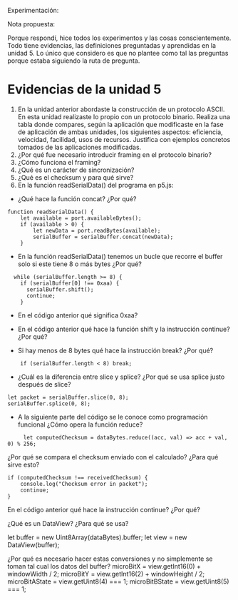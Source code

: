 Experimentación:


Nota propuesta:

Porque respondí, hice todos los experimentos y las cosas conscientemente. Todo tiene evidencias, las definiciones preguntadas y aprendidas en la unidad 5. Lo único que considero es que no plantee como tal las preguntas porque estaba siguiendo la ruta de pregunta.

# Evidencias de la unidad 5

1. En la unidad anterior abordaste la construcción de un protocolo ASCII. En esta unidad realizaste lo propio con un protocolo binario. Realiza una tabla donde compares, según la aplicación que modificaste en la fase de aplicación de ambas unidades, los siguientes aspectos: eficiencia, velocidad, facilidad, usos de recursos. Justifica con ejemplos concretos tomados de las aplicaciones modificadas.
2. ¿Por qué fue necesario introducir framing en el protocolo binario?
3. ¿Cómo funciona el framing?
4. ¿Qué es un carácter de sincronización?
5. ¿Qué es el checksum y para qué sirve?
6. En la función readSerialData() del programa en p5.js:
- ¿Qué hace la función concat? ¿Por qué?
~~~
function readSerialData() {
    let available = port.availableBytes();
    if (available > 0) {
        let newData = port.readBytes(available);
        serialBuffer = serialBuffer.concat(newData);
    }
~~~

- En la función readSerialData() tenemos un bucle que recorre el buffer solo si este tiene 8 o más bytes ¿Por qué?
~~~
  while (serialBuffer.length >= 8) {
    if (serialBuffer[0] !== 0xaa) {
      serialBuffer.shift();
      continue;
    }
~~~

- En el código anterior qué significa 0xaa?

- En el código anterior qué hace la función shift y la instrucción continue? ¿Por qué?

- Si hay menos de 8 bytes qué hace la instrucción break? ¿Por qué?
~~~
    if (serialBuffer.length < 8) break;
~~~

- ¿Cuál es la diferencia entre slice y splice? ¿Por qué se usa splice justo después de slice?
~~~
let packet = serialBuffer.slice(0, 8);
serialBuffer.splice(0, 8);
~~~
- A la siguiente parte del código se le conoce como programación funcional ¿Cómo opera la función reduce?
~~~
     let computedChecksum = dataBytes.reduce((acc, val) => acc + val, 0) % 256;
~~~
¿Por qué se compara el checksum enviado con el calculado? ¿Para qué sirve esto?
~~~
if (computedChecksum !== receivedChecksum) {
    console.log("Checksum error in packet");
    continue;
}
~~~

En el código anterior qué hace la instrucción continue? ¿Por qué?

¿Qué es un DataView? ¿Para qué se usa?

let buffer = new Uint8Array(dataBytes).buffer;
let view = new DataView(buffer);

¿Por qué es necesario hacer estas conversiones y no simplemente se toman tal cual los datos del buffer?
    microBitX = view.getInt16(0) + windowWidth / 2;
    microBitY = view.getInt16(2) + windowHeight / 2;
    microBitAState = view.getUint8(4) === 1;
    microBitBState = view.getUint8(5) === 1;
